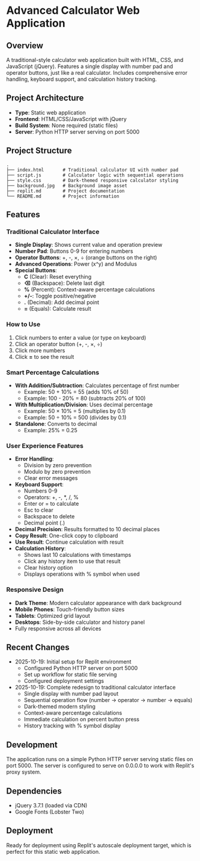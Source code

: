# Advanced Calculator Web Application

## Overview
A traditional-style calculator web application built with HTML, CSS, and JavaScript (jQuery). Features a single display with number pad and operator buttons, just like a real calculator. Includes comprehensive error handling, keyboard support, and calculation history tracking.

## Project Architecture
- **Type**: Static web application
- **Frontend**: HTML/CSS/JavaScript with jQuery
- **Build System**: None required (static files)
- **Server**: Python HTTP server serving on port 5000

## Project Structure
```
.
├── index.html       # Traditional calculator UI with number pad
├── script.js        # Calculator logic with sequential operations
├── style.css        # Dark-themed responsive calculator styling
├── background.jpg   # Background image asset
├── replit.md        # Project documentation
└── README.md        # Project information
```

## Features

### Traditional Calculator Interface
- **Single Display**: Shows current value and operation preview
- **Number Pad**: Buttons 0-9 for entering numbers
- **Operator Buttons**: +, -, ×, ÷ (orange buttons on the right)
- **Advanced Operations**: Power (x^y) and Modulus
- **Special Buttons**:
  - **C** (Clear): Reset everything
  - **⌫** (Backspace): Delete last digit
  - **%** (Percent): Context-aware percentage calculations
  - **+/-**: Toggle positive/negative
  - **.** (Decimal): Add decimal point
  - **=** (Equals): Calculate result

### How to Use
1. Click numbers to enter a value (or type on keyboard)
2. Click an operator button (+, -, ×, ÷)
3. Click more numbers
4. Click **=** to see the result

### Smart Percentage Calculations
- **With Addition/Subtraction**: Calculates percentage of first number
  - Example: 50 + 10% = 55 (adds 10% of 50)
  - Example: 100 - 20% = 80 (subtracts 20% of 100)
- **With Multiplication/Division**: Uses decimal percentage
  - Example: 50 × 10% = 5 (multiplies by 0.1)
  - Example: 50 ÷ 10% = 500 (divides by 0.1)
- **Standalone**: Converts to decimal
  - Example: 25% = 0.25

### User Experience Features
- **Error Handling**: 
  - Division by zero prevention
  - Modulo by zero prevention
  - Clear error messages
- **Keyboard Support**: 
  - Numbers 0-9
  - Operators: +, -, *, /, %
  - Enter or = to calculate
  - Esc to clear
  - Backspace to delete
  - Decimal point (.)
- **Decimal Precision**: Results formatted to 10 decimal places
- **Copy Result**: One-click copy to clipboard
- **Use Result**: Continue calculation with result
- **Calculation History**: 
  - Shows last 10 calculations with timestamps
  - Click any history item to use that result
  - Clear history option
  - Displays operations with % symbol when used

### Responsive Design
- **Dark Theme**: Modern calculator appearance with dark background
- **Mobile Phones**: Touch-friendly button sizes
- **Tablets**: Optimized grid layout
- **Desktops**: Side-by-side calculator and history panel
- Fully responsive across all devices

## Recent Changes
- 2025-10-19: Initial setup for Replit environment
  - Configured Python HTTP server on port 5000
  - Set up workflow for static file serving
  - Configured deployment settings
- 2025-10-19: Complete redesign to traditional calculator interface
  - Single display with number pad layout
  - Sequential operation flow (number → operator → number → equals)
  - Dark-themed modern styling
  - Context-aware percentage calculations
  - Immediate calculation on percent button press
  - History tracking with % symbol display

## Development
The application runs on a simple Python HTTP server serving static files on port 5000. The server is configured to serve on 0.0.0.0 to work with Replit's proxy system.

## Dependencies
- jQuery 3.7.1 (loaded via CDN)
- Google Fonts (Lobster Two)

## Deployment
Ready for deployment using Replit's autoscale deployment target, which is perfect for this static web application.
